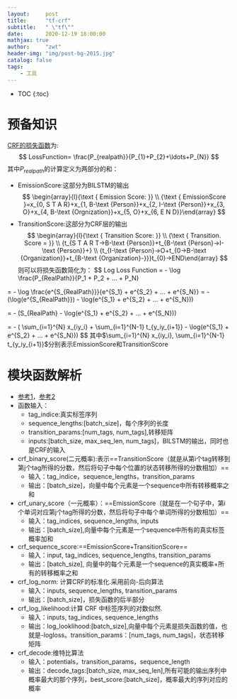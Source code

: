 ```yaml
---
layout:     post
title:      "tf-crf"
subtitle:   " \"tf\""
date:       2020-12-19 18:00:00
mathjax: true
author:     "zwt"
header-img: "img/post-bg-2015.jpg"
catalog: false
tags:
    - 工具
---
```

* TOC
{:toc}

# 预备知识
[CRF的损失函数](http://note.youdao.com/noteshare?id=01d14fa1838f9445ef56e2eb356a4e45&sub=46DAB246E40B451B85BB564E818F5FDC)为:
$$
LossFunction= \frac{P_{realpath}}{P_{1}+P_{2}+\ldots+P_{N}}
$$
其中$P_{realpath}$的计算定义为两部分的和：
- EmissionScore:这部分为BILSTM的输出
$$
\begin{array}{l}{\text { Emission Score: }} \\ {\text { EmissionScore }=x_{0, S T A R}+x_{1, B-\text {Person}}+x_{2, I-\text {Person}}+x_{3, O}+x_{4, B-\text {Orgnization}}+x_{5, O}+x_{6, E N D}}\end{array}
$$
- TransitionScore:这部分为CRF层的输出
$$
\begin{array}{l}{\text { Transition Score: }} \\ {\text { Transition. Score = }} \\ {t_{S T A R T->B-\text {Person}}+t_{B-\text {Person}->I-\text {Person}}+} \\ {t_{I-\text {Person}->O+t_{0->B-\text {Organization}}+t_{B-\text {Organization}-}}}t_{0}->END\end{array}
$$
则可以将损失函数简化为：
$$
Log Loss Function 
= - \log \frac{P_{RealPath}}{P_1 + P_2 + … + P_N} 

= - \log \frac{e^{S_{RealPath}}}{e^{S_1} + e^{S_2} + … + e^{S_N}} 
= - (\log(e^{S_{RealPath}}) - \log(e^{S_1} + e^{S_2} + … + e^{S_N}))

= - (S_{RealPath} - \log(e^{S_1} + e^{S_2} + … + e^{S_N}))

= - ( \sum_{i=1}^{N} x_{iy_i} + \sum_{i=1}^{N-1} t_{y_iy_{i+1}} - \log(e^{S_1} + e^{S_2} + … + e^{S_N}))
$$
其中$\sum_{i=1}^{N} x_{iy_i}, \sum_{i=1}^{N-1} t_{y_iy_{i+1}}$分别表示EmissionScore和TransitionScore

# 模块函数解析
- [参考1](https://blog.csdn.net/xiaoleiniu1314/article/details/94010649)，[参考2](https://blog.csdn.net/qq_41837900/article/details/100201109)
- 函数输入：
    - tag_indice:真实标签序列
    - sequence_lengths:[batch_size]，每个序列的长度
    - transition_params:[num_tags, num_tags],转移矩阵
    - inputs:[batch_size, max_seq_len, num_tags]，BILSTM的输出，同时也是CRF的输入
- crf_binary_score(二元概率):表示==TransitionScore（就是从第i个tag转移到第j个tag所得的分数，然后将句子中每个位置的状态转移所得的分数相加）==
    - 输入：tag_indice，sequence_lengths，transition_params
    - 输出：[batch_size]，向量中每个元素是一个sequence中所有转移概率之和
- crf_unary_score（一元概率）：==EmissionScore（就是在一个句子中，第i个单词对应第j个tag所得的分数，然后将句子中每个单词所得的分数相加）==
    - 输入：tag_indices, sequence_lengths, inputs
    - 输出：[batch_size],向量中每个元素是一个sequence中所有的真实标签概率加和
- crf_sequence_score:==EmissionScore+TransitionScore==
    - 输入：input, tag_indices, sequence_lengths, transition_params
    - 输出：[batch_size], 向量中的每个元素是一个sequence的真实概率+所有的转移概率之和
- crf_log_norm: 计算CRF的标准化.采用前向-后向算法
    - 输入：inputs, sequence_lengths, transition_params
    - 输出：[batch_size]，损失函数的后半部分
- crf_log_likelihood:计算 CRF 中标签序列的对数似然.
    - 输入：inputs, tag_indices, sequence_lengths
    - 输出：log_looklihood:[batch_size],向量中每个元素是损失函数的值，也就是-logloss。transition_params：[num_tags, num_tags]，状态转移矩阵
- crf_decode:维特比算法
    - 输入：potentials，transition_params，sequence_length
    - 输出：decode_tags:[batch_size, max_seq_len],所有可能的输出序列中概率最大的那个序列，best_score:[batch_size]，概率最大的序列对应的概率